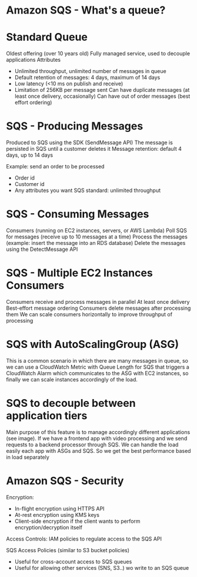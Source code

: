 # Amazon SQS - What's a queue?

# Standard Queue

Oldest offering (over 10 years old)
Fully managed service, used to decouple applications
Attributes
- Unlimited throughput, unlimited number of messages in queue
- Default retention of messages: 4 days, maximum of 14 days
- Low latency (<10 ms on publish and receive)
- Limitation of 256KB per message sent
Can have duplicate messages (at least once delivery, occasionally)
Can have out of order messages (best effort ordering)

# SQS - Producing Messages

Produced to SQS using the SDK (SendMessage API)
The message is persisted in SQS until a customer deletes it
Message retention: default 4 days, up to 14 days

Example: send an order to be processed
- Order id
- Customer id
- Any attributes you want
SQS standard: unlimited throughput

# SQS - Consuming Messages

Consumers (running on EC2 instances, servers, or AWS Lambda)
Poll SQS for messages (receive up to 10 messages at a time)
Process the messages (example: insert the message into an RDS database)
Delete the messages using the DetectMessage API

# SQS - Multiple EC2 Instances Consumers

Consumers receive and process messages in parallel
At least once delivery
Best-effort message ordering
Consumers delete messages after processing them
We can scale consumers horizontally to improve throughput of processing

# SQS with AutoScalingGroup (ASG)

This is a common scenario in which there are many messages in queue, so we can use a CloudWatch Metric with Queue Length for SQS that triggers a CloudWatch Alarm which communicates to the ASG with EC2 instances, so finally we can scale instances accordingly of the load. 

# SQS to decouple between application tiers

Main purpose of this feature is to manage accordingly different applications (see image). If we have a frontend app with video processing and we send requests to a backend processor through SQS. We can handle the load easily each app with ASGs and SQS. So we get the best performance based in load separately 

# Amazon SQS - Security

Encryption:
- In-flight encryption using HTTPS API
- At-rest encryption using KMS keys
- Client-side encryption if the client wants to perform encryption/decryption itself

Access Controls: IAM policies to regulate access to the SQS API

SQS Access Policies (similar to S3 bucket policies)
- Useful for cross-account access to SQS queues
- Useful for allowing other services (SNS, S3..) wo write to an SQS queue
